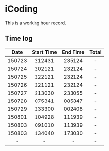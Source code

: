 # iCoding

This is a working hour record.

## Time log

|Date|Start Time|End Time|Total|
|:--:|:--:|:--:|:--:|
|150723|212431|235124|-|
|150724|202121|232124|-|
|150725|222121|232124|-|
|150726|221121|232124|-|
|150727|213030|233055|-|
|150728|075341|085347|-|
|150729|233300|002408|-|
|150801|104928|111939|-|
|150803|091010|113939|-|
|150803|134040|173030|-|
|-|-|-|-|